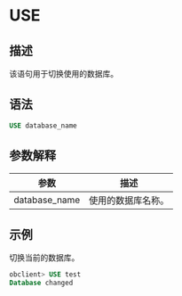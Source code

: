 # USE

## 描述

该语句用于切换使用的数据库。

## 语法

```sql
USE database_name
```

## 参数解释

|      参数       |    描述     |
|---------------|-----------|
| database_name | 使用的数据库名称。 |

## 示例

切换当前的数据库。

```sql
obclient> USE test
Database changed
```
